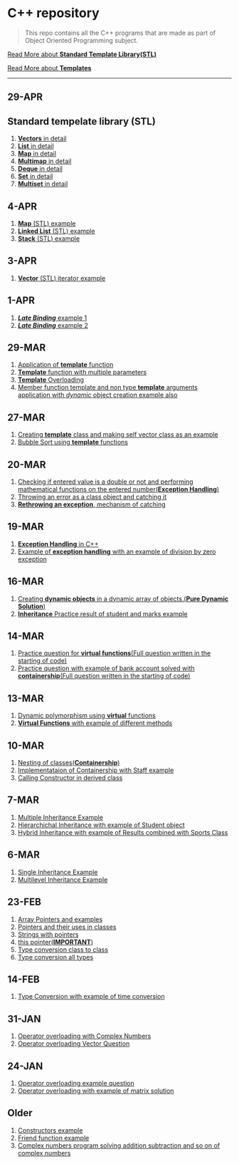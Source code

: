 # C++ repository

> This repo contains all the C++ programs that are made as part of Object Oriented Programming subject.

[Read More about __Standard Template Library(STL)__](https://www.geeksforgeeks.org/the-c-standard-template-library-stl/)

[Read More about __Templates__](https://www.geeksforgeeks.org/templates-cpp/)

______
29-APR
------
## Standard tempelate library (STL)

  1. [__Vectors__ in detail](../master/stlvector.cpp)
  1. [__List__ in detail](../master/stllist.cpp)
  1. [__Map__ in detail](../master/stlmap.cpp)
  1. [__Multimap__ in detail](../master/stlmultimap.cpp)
  1. [__Deque__ in detail](../master/stldeque.cpp)
  1. [__Set__ in detail](../master/stlset.cpp)
  1. [__Multiset__ in detail](../master/stlmultiset.cpp)

4-APR
------
  1. [__Map__ (STL) example](../master/map.cpp)
  1. [__Linked List__ (STL) example](../master/linkedList.cpp)
  1. [__Stack__ (STL) example](../master/stack.cpp)

3-APR
------
  1. [__Vector__ (STL) iterator example](../master/vector.cpp)

1-APR
------
  1. [___Late Binding___ example 1](../master/lateBinding.cpp)
  1. [___Late Binding___ example 2](../master/lateBinding2.cpp)

29-MAR
------
  1. [Application of __template__ function](../master/templateFunction.cpp)
  1. [__Template__ function with multiple parameters](../master/templateFunctionMultipleParameters.cpp)
  1. [__Template__ Overloading](../master/templateOverloading.cpp)
  1. [Member function template and non type __template__ arguments application with _dynamic_ object creation example also](../master/memberFunctionTemplate.cpp)

27-MAR
------
  1. [Creating __template__ class and making self vector class as an example](../master/templates.cpp)
  1. [Bubble Sort using __template__ functions](../master/bubbleSortTemplate.cpp)

20-MAR
------
  1. [Checking if entered value is a double or not and performing mathematical functions on the entered number(__Exception Handling__)](../master/quesException.cpp)
  1. [Throwing an error as a class object and catching it](../master/classTypeException.cpp)
  1. [__Rethrowing an exception__, mechanism of catching](../master/exceptionRethrow.cpp)


19-MAR
------
  1. [__Exception Handling__ in C++](../master/divisionException.cpp)
  1. [Example of __exception handling__ with an example of division by zero exception](../master/exceptionHandling.cpp)

16-MAR
------
  1. [Creating __dynamic objects__ in a dynamic array of objects.(__Pure Dynamic Solution__)](../master/ques16-1.cpp)
  2. [__Inheritance__ Practice result of student and marks example](../master/ques16-2.cpp)

14-MAR
------
  1. [Practice question for __virtual functions__(Full question written in the starting of code)](../master/ques1.cpp)
  1. [Practice question with example of bank account solved with __containership__(Full question written in the starting of code)](../master/ques2.cpp)

13-MAR
------
  1. [Dynamic polymorphism using __virtual__ functions](../master/dynamicPolymorphism.cpp)
  1. [__Virtual Functions__ with example of different methods](../master/virtualFunctionEx.cpp)

10-MAR
------
  1. [Nesting of classes(__Containership__)](../master/nestingClass.cpp)
  1. [Implementataion of Containership with Staff example](../master/implementingContainership.cpp)
  1. [Calling Constructor in derived class](../master/constructorDerived.cpp)

7-MAR
------
  1. [Multiple Inheritance Example](../master/multipleInheritance.cpp)
  1. [Hierarchichal Inheritance with example of Student object](../master/hierarchicalInheritance.cpp)
  1. [Hybrid Inheritance with example of Results combined with Sports Class](../master/hybridInheritance.cpp)

6-MAR
------
  1. [Single Inheritance Example](../master/singleInheritance.cpp)
  1. [Multilevel Inheritance Example](../master/inheritanceMultilevel.cpp)

23-FEB
------
  1. [Array Pointers and examples](../master/arrayPointers.cpp)
  1. [Pointers and their uses in classes](../master/pointersAndClasses.cpp)
  1. [Strings with pointers](../master/stringPointers.cpp)
  1. [this pointer(__IMPORTANT__)](../master/thisPointer.cpp)
  1. [Type conversion class to class](../master/typeConvertClassToClass.cpp)
  1. [Type conversion all types](../master/typeConversionEx1.cpp)

14-FEB
------
  1. [Type Conversion with example of time conversion](../master/typeConversion.cpp)

31-JAN
------
  1. [Operator overloading with Complex Numbers](../master/complexOperatorOverload.cpp)
  1. [Operator overloading Vector Question](../master/vectorOperatorOverload.cpp)

24-JAN
------
  1. [Operator overloading example question](../master/operatorOverload.cpp)
  1. [Operator overloading with example of matrix solution](../master/matrixOperatorOverloading.cpp)

Older
------
  1. [Constructors example](../master/constructors.cpp)
  1. [Friend function example](../master/friend.cpp)
  1. [Complex numbers program solving addition subtraction and so on of complex numbers](../master/complex.cpp)
